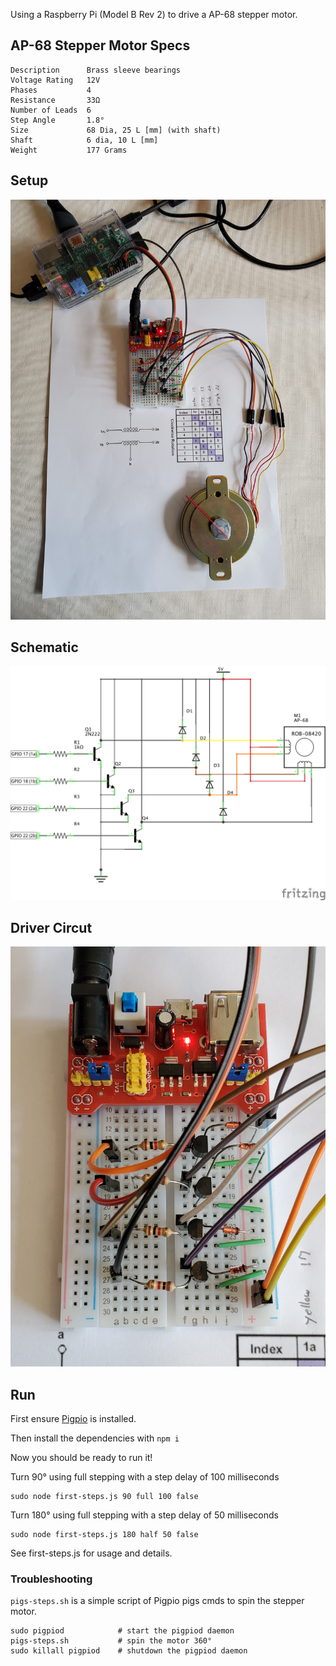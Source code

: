 Using a Raspberry Pi (Model B Rev 2) to drive a AP-68 stepper motor.

## AP-68 Stepper Motor Specs

    Description      Brass sleeve bearings
    Voltage Rating   12V
    Phases           4
    Resistance       33Ω
    Number of Leads  6
    Step Angle       1.8°
    Size             68 Dia, 25 L [mm] (with shaft)
    Shaft            6 dia, 10 L [mm]
    Weight           177 Grams

## Setup
![full setup](setup.jpg?fixOrientation)

## Schematic
![schematic](schematic.png)

## Driver Circut
![driver circut](driver-circut.jpg)

## Run

First ensure [Pigpio](http://abyz.me.uk/rpi/pigpio/) is installed.

Then install the dependencies with `npm i`

Now you should be ready to run it!

Turn 90° using full stepping with a step delay of 100 milliseconds 

    sudo node first-steps.js 90 full 100 false
    
Turn 180° using full stepping with a step delay of 50 milliseconds 

    sudo node first-steps.js 180 half 50 false
    
See first-steps.js for usage and details.

### Troubleshooting

`pigs-steps.sh` is a simple script of Pigpio pigs cmds to spin the stepper motor.

    sudo pigpiod            # start the pigpiod daemon
    pigs-steps.sh           # spin the motor 360°
    sudo killall pigpiod    # shutdown the pigpiod daemon


